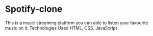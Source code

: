 # Spotify-clone
This is a music streaming platform you can able to listen your favourite music on it. Technologies Used HTML, CSS, JavaScript

